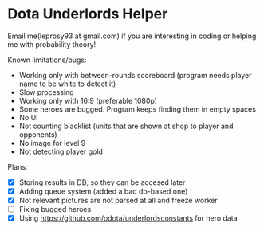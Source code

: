 # Dota Underlords Helper
Email me(leprosy93 at gmail.com) if you are interesting in coding or helping me with probability theory!

Known limitations/bugs:
- Working only with between-rounds scoreboard (program needs player name to be white to detect it)
- Slow processing
- Working only with 16:9 (preferable 1080p)
- Some heroes are bugged. Program keeps finding them in empty spaces
- No UI
- Not counting blacklist (units that are shown at shop to player and opponents)
- No image for level 9
- Not detecting player gold

Plans:
- [x] Storing results in DB, so they can be accesed later
- [x] Adding queue system (added a bad db-based one)
- [X] Not relevant pictures are not parsed at all and freeze worker
- [ ] Fixing bugged heroes
- [x] Using https://github.com/odota/underlordsconstants for hero data
